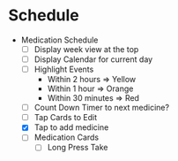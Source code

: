 # Schedule

- Medication Schedule
    - [ ] Display week view at the top
    - [ ] Display Calendar for current day
    - [ ] Highlight Events
        - Within 2 hours => Yellow
        - Within 1 hour => Orange
        - Within 30 minutes => Red
    - [ ] Count Down Timer to next medicine?
    - [ ] Tap Cards to Edit
    - [X] Tap to add medicine
    - [ ] Medication Cards
      - [ ] Long Press Take

